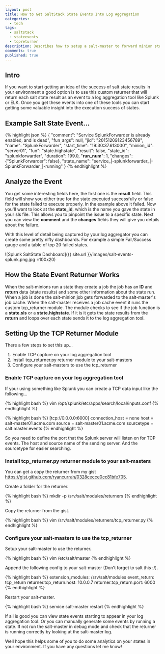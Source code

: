 ```yaml
---
layout: post
title: How to Get SaltStack State Events Into Log Aggregation
categories:
  - tech
tags:
  - saltstack
  - stateevents
  - tcpreturner
description: Describes how to setup a salt-master to forward minion state.sls and state.highstate events to a log aggreator
comments: true
published: true
---
```


## Intro

If you want to start getting an idea of the success of salt state results in your environment a good option is to use this custom returner that will return each salt state result as an event to a log aggregation tool like Splunk or ELK. Once you get these events into one of these tools you can start getting some valuable insight into the execution success of states.

## Example Salt State Event...

{% highlight json %}
{
    "comment": "Service SplunkForwarder is already enabled, and is dead",
    "fun_args": null,
    "jid": "20151209123456789",
    "name": "SplunkForwarder",
    "start_time": "19:30:37.613000",
    "minion_id": "server01",
    "fun": "state.highstate",
    "result": false,
    "state_id": "splunkforwarder",
    "duration": 199.0,
    "__run_num__": 1,
    "changes": {"SplunkForwarder": false},
    "state_name": "service_|-splunkforwarder_|-SplunkForwarder_|-running"
}
{% endhighlight %}

## Analyze the Event

You get some interesting fields here, the first one is the **result** field. This field will show you either true for the state executed successfully or false for the state failed to execute properly. In the example above it failed. Now you'll want to look at the **state_id**, which is the name you gave the state in your sls file. This allows you to pinpoint the issue to a specific state. Next you can view the **comment** and the **changes** fields they will give you details about the failure.

With this level of detail being captured by your log aggregator you can create some pretty nifty dashboards. For example a simple Fail/Success gauge and a table of top 20 failed states.

![Splunk SaltState Dashboard]({{ site.url }}/images/salt-events-splunk.png.jpg =100x20)

## How the State Event Returner Works

When the salt-minions run a state they create a job the job has an **ID** and **return** data (state results) and some other information about the state run. When a job is done the salt-minion job gets forwarded to the salt-master's job cache. When the salt-master receives a job cache event it runs the custom tcp_returner module. The module checks to see if the job function is a **state.sls** or a **state.highstate**. If it is it gets the state results from the **return** and loops over each state sends it to the log aggregation tool.

## Setting Up the TCP Returner Module

There a few steps to set this up...

1. Enable TCP capture on your log aggregation tool
2. Install tcp_returner.py returner module to your salt-masters
3. Configure your salt-masters to use the tcp_returner

### Enable TCP capture on your log aggregation tool

If your using something like Splunk you can create a TCP data input like the following...

{% highlight bash %}
vim /opt/splunk/etc/apps/search/local/inputs.conf
{% endhighlight %}

{% highlight bash %}
[tcp://0.0.0.0:6000]
connection_host = none
host = salt-master01.acme.com
source = salt-master01.acme.com
sourcetype = salt:master:events
{% endhighlight %}

So you need to define the port that the Splunk server will listen on for TCP events. The host and source name of the sending server. And the sourcetype for easier searching.

### Install tcp_returner.py returner module to your salt-masters

You can get a copy the returner from my gist https://gist.github.com/ryancurrah/0328cecce0cc81bfe705.

Create a folder for the returner.

{% highlight bash %}
mkdir -p /srv/salt/modules/returners
{% endhighlight %}

Copy the returner from the gist.

{% highlight bash %}
vim /srv/salt/modules/returners/tcp_returner.py
{% endhighlight %}

### Configure your salt-masters to use the tcp_returner

Setup your salt-master to use the returner.

{% highlight bash %}
vim /etc/salt/master
{% endhighlight %}

Append the following config to your salt-master (Don't forget to salt this :/).

{% highlight bash %}
extension_modules: /srv/salt/modules
event_return: tcp_return
returner.tcp_return.host: 10.0.0.7
returner.tcp_return.port: 6000
{% endhighlight %}

Restart your salt-master.

{% highlight bash %}
service salt-master restart
{% endhighlight %}

If all is good you can view state events starting to appear in your log aggregation tool. Or you can manually generate some events by running a state. If not run the salt-master in debug mode and check that the returner is running correctly by looking at the salt-master log.

Well hope this helps some of you to do some analytics on your states in your environment. If you have any questions let me know!
